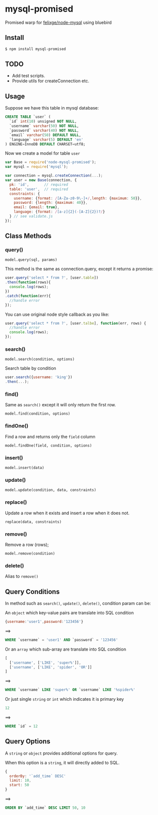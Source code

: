 # mysql-promised

Promised warp for [felixge/node-mysql](https://github.com/felixge/node-mysql)
using bluebird

## Install

```sh
$ npm install mysql-promised
```

## TODO

  * Add test scripts.
  * Provide utils for createConnection etc.

## Usage

Suppose we have this table in mysql database:

```sql
CREATE TABLE `user` (
  `id` int(10) unsigned NOT NULL,
  `username` varchar(50) NOT NULL,
  `password` varchar(40) NOT NULL,
  `email` varchar(50) DEFAULT NULL,
  `language` varchar(5) DEFAULT 'en'
) ENGINE=InnoDB DEFAULT CHARSET=utf8;
```

Now we create a model for table `user`

```js
var Base = require('node-mysql-promised');
var mysql = require('mysql');

var connection = mysql.createConnection(...);
var user = new Base(connection, {
  pk: 'id',       // required
  table: 'user',  // required
  constraints: {
    username: {format: /[A-Za-z0-9\-]+/,length: {maximum: 50}},
    password: {length: {maximum: 40}},
    email: {email: true},
    language: {format: /[a-z]{2}(-[A-Z]{2})?/}
  } // see validate.js
});
```

## Class Methods

### query()

`model.query(sql, params)`

This method is the same as connection.query, except it returns a promise:

```js
user.query('select * from ?', [user.table])
.then(function(rows){
  console.log(rows);
})
.catch(function(err){
  //handle error
});
```

You can use original node style callback as you like:

```js
user.query('select * from ?', [user.talbe], function(err, rows) {
  //handle error
  console.log(rows);
});
```

### search()

`model.search(condition, options)`

Search table by condition

```js
user.search({username: 'king'})
.then(...);
```

### find()

Same as `search()` except it will only return the first row.

`model.find(condition, options)`

### findOne()

Find a row and returns only the `field` column

`model.findOne(field, condition, options)`

### insert()

`model.insert(data)`

### update()

`model.update(condition, data, constraints)`

### replace()

Update a row when it exists and insert a row when it does not.

`replace(data, constraints)`

### remove()

Remove a row (rows);

`model.remove(condition)`

### delete()

Alias to `remove()`

## Query Conditions

In method such as `search()`, `update()`, `delete()`, condition param can be:

An `object` which key-value pairs are translate into SQL condition

```js
{username:'user1',password:'123456'}
```
==>

```sql
WHERE `username` = 'user1' AND `password` = '123456'
```

Or an `array` which sub-array are translate into SQL condition

```js
[
  ['username', ['LIKE', 'super%']],
  ['username', ['LIKE', 'spider', 'OR']]
]
```

==>

```sql
WHERE `username` LIKE 'super%' OR `username` LIKE '%spider%'
```

Or just single `string` or `int` which indicates it is primary key

```js
12
```

==>

```sql
WHERE `id` = 12
```

## Query Options

A `string` or `object` provides additional options for query.

When this option is a `string`, it will directly added to SQL.

```js
{
  orderBy: '`add_time` DESC'
  limit: 10,
  start: 50
}
```

==>

```sql
ORDER BY `add_time` DESC LIMIT 50, 10
```
